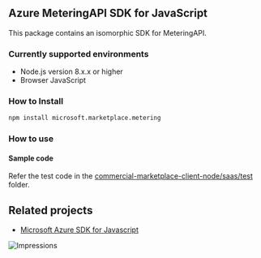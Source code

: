 ## Azure MeteringAPI SDK for JavaScript

This package contains an isomorphic SDK for MeteringAPI.

### Currently supported environments

- Node.js version 8.x.x or higher
- Browser JavaScript

### How to Install

```bash
npm install microsoft.marketplace.metering
```

### How to use

#### Sample code

Refer the test code in the [commercial-marketplace-client-node/saas/test](https://github.com/microsoft/commercial-marketplace-client-node/tree/main/saas/test) folder.

## Related projects

- [Microsoft Azure SDK for Javascript](https://github.com/Azure/azure-sdk-for-js)


![Impressions](https://azure-sdk-impressions.azurewebsites.net/api/impressions/azure-sdk-for-js%2Fsdk%2Fcdn%2Farm-cdn%2FREADME.png)